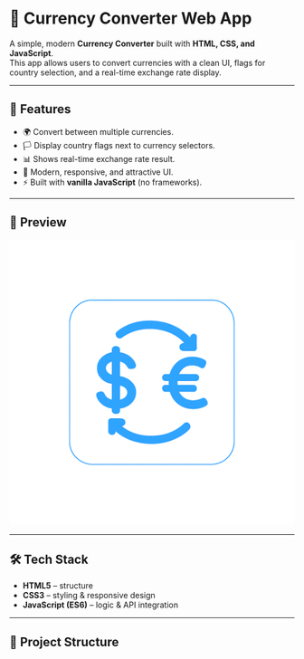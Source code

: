# 💱 Currency Converter Web App

A simple, modern **Currency Converter** built with **HTML, CSS, and JavaScript**.  
This app allows users to convert currencies with a clean UI, flags for country selection, and a real-time exchange rate display.

---

## 🚀 Features
- 🌍 Convert between multiple currencies.  
- 🏳️ Display country flags next to currency selectors.  
- 📊 Shows real-time exchange rate result.  
- 🎨 Modern, responsive, and attractive UI.  
- ⚡ Built with **vanilla JavaScript** (no frameworks).  

---

## 📸 Preview
![App Screenshot](Logo.png)  

---

## 🛠️ Tech Stack
- **HTML5** – structure  
- **CSS3** – styling & responsive design  
- **JavaScript (ES6)** – logic & API integration  

---

## 📂 Project Structure
